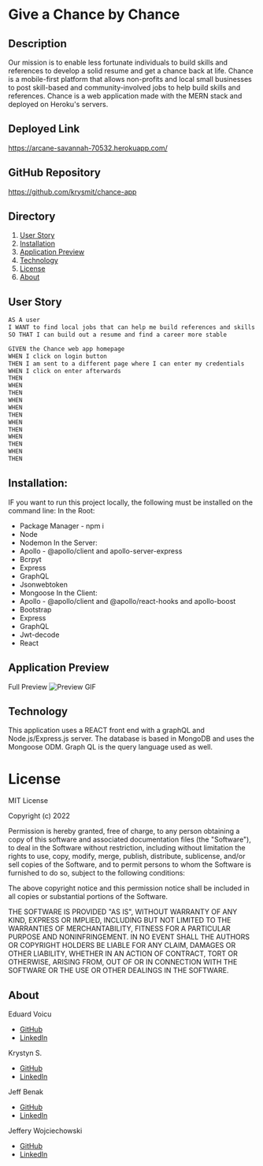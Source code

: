 # Give a Chance by Chance 

## Description 
Our mission is to enable less fortunate individuals to build skills and references to develop a solid resume and get a chance back at life. 
Chance is a mobile-first platform that allows non-profits and local small businesses to post skill-based and community-involved jobs to help build skills and references. Chance is a web application made with the MERN stack and deployed on Heroku's servers.

## Deployed Link
https://arcane-savannah-70532.herokuapp.com/

## GitHub Repository
https://github.com/krysmit/chance-app

## Directory
1. [User Story](#user-story)
2. [Installation](#installation)
3. [Application Preview](#application_preview)
4. [Technology](#technology)
5. [License](#license)
6. [About](#about)

## User Story
```md
AS A user
I WANT to find local jobs that can help me build references and skills
SO THAT I can build out a resume and find a career more stable
```
```md
GIVEN the Chance web app homepage
WHEN I click on login button
THEN I am sent to a different page where I can enter my credentials
WHEN I click on enter afterwards
THEN 
WHEN 
THEN 
WHEN 
WHEN 
THEN 
WHEN 
THEN 
WHEN 
THEN 
WHEN 
THEN 
```

## Installation:
IF you want to run this project locally, the following must be installed on the command line:
In the Root:
* Package Manager - npm i
* Node
* Nodemon
In the Server:
* Apollo - @apollo/client and apollo-server-express
* Bcrpyt
* Express
* GraphQL
* Jsonwebtoken
* Mongoose
In the Client:
* Apollo - @apollo/client and @apollo/react-hooks and apollo-boost
* Bootstrap
* Express
* GraphQL
* Jwt-decode
* React

## Application Preview
Full Preview
![Preview GIF](images/)

## Technology
This application uses a REACT front end with a graphQL and Node.js/Express.js server.
The database is based in MongoDB and uses the Mongoose ODM. Graph QL is the query language used as well.

# License

MIT License

Copyright (c) 2022

Permission is hereby granted, free of charge, to any person obtaining a copy
of this software and associated documentation files (the "Software"), to deal
in the Software without restriction, including without limitation the rights
to use, copy, modify, merge, publish, distribute, sublicense, and/or sell
copies of the Software, and to permit persons to whom the Software is
furnished to do so, subject to the following conditions:

The above copyright notice and this permission notice shall be included in all
copies or substantial portions of the Software.

THE SOFTWARE IS PROVIDED "AS IS", WITHOUT WARRANTY OF ANY KIND, EXPRESS OR
IMPLIED, INCLUDING BUT NOT LIMITED TO THE WARRANTIES OF MERCHANTABILITY,
FITNESS FOR A PARTICULAR PURPOSE AND NONINFRINGEMENT. IN NO EVENT SHALL THE
AUTHORS OR COPYRIGHT HOLDERS BE LIABLE FOR ANY CLAIM, DAMAGES OR OTHER
LIABILITY, WHETHER IN AN ACTION OF CONTRACT, TORT OR OTHERWISE, ARISING FROM,
OUT OF OR IN CONNECTION WITH THE SOFTWARE OR THE USE OR OTHER DEALINGS IN THE
SOFTWARE.

## About
Eduard Voicu
- [GitHub](https://github.com/eduardvoicu)
- [LinkedIn](https://www.linkedin.com/in/eduardvoicu/)

Krystyn S.
- [GitHub](https://github.com/krysmit)
- [LinkedIn](https://www.linkedin.com/in/krystyn-smith-37477694/)

Jeff Benak
- [GitHub](https://github.com/jeffbenak)
- [LinkedIn](https://www.linkedin.com/in/krystyn-smith-37477694/)

Jeffery Wojciechowski
- [GitHub](https://github.com/Jefferywojo98)
- [LinkedIn](https://www.linkedin.com/in/jeffery-wojciechowski-b22130212/)